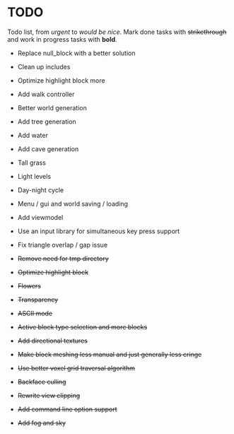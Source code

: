 # TODO
Todo list, from *urgent* to *would be nice*. Mark done tasks with ~~strikethrough~~
and work in progress tasks with **bold**.

- Replace null_block with a better solution
- Clean up includes
- Optimize highlight block more
- Add walk controller
- Better world generation
- Add tree generation
- Add water
- Add cave generation
- Tall grass
- Light levels
- Day-night cycle
- Menu / gui and world saving / loading
- Add viewmodel
- Use an input library for simultaneous key press support
- Fix triangle overlap / gap issue

- ~~Remove need for tmp directory~~
- ~~Optimize highlight block~~
- ~~Flowers~~
- ~~Transparency~~
- ~~ASCII mode~~
- ~~Active block type selection and more blocks~~
- ~~Add directional textures~~
- ~~Make block meshing less manual and just generally less cringe~~
- ~~Use better voxel grid traversal algorithm~~
- ~~Backface culling~~
- ~~Rewrite view clipping~~
- ~~Add command line option support~~
- ~~Add fog and sky~~
